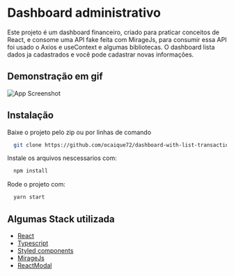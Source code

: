 
# Dashboard administrativo

Este projeto é um dashboard financeiro, criado para praticar conceitos de React,
e consome uma API fake feita com MirageJs, para consumir essa API foi usado o Axios e useContext e algumas bibliotecas.
O dashboard lista dados ja cadastrados e você pode cadastrar novas informações.


## Demonstração em gif

![App Screenshot](https://media.giphy.com/media/IGmfuTVwnTstkrL42X/giphy.gif)


## Instalação

Baixe o projeto pelo zip ou por linhas de comando

```bash
  git clone https://github.com/ocaique72/dashboard-with-list-transaction.git
```

Instale os arquivos nescessarios com:

```bash
  npm install
```

Rode o projeto com:

```bash
  yarn start
```
    

## Algumas Stack utilizada

- [React](https://pt-br.reactjs.org/)
 - [Typescript](https://www.typescriptlang.org/)
 - [Styled components](https://styled-components.com/)
 - [MirageJs](https://miragejs.com/)
 - [ReactModal](https://reactcommunity.org/react-modal/)
